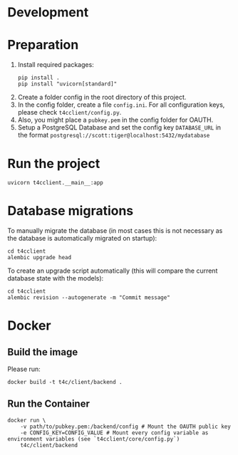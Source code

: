 # Development

Preparation
===============
1) Install required packages: 
    ```
    pip install .
    pip install "uvicorn[standard]"
    ```
1) Create a folder config in the root directory of this project.
1) In the config folder, create a file `config.ini`. For all configuration keys, please check `t4cclient/config.py`.
1) Also, you might place a `pubkey.pem` in the config folder for OAUTH.
1) Setup a PostgreSQL Database and set the config key `DATABASE_URL` in the format `postgresql://scott:tiger@localhost:5432/mydatabase`


Run the project
===============

```
uvicorn t4cclient.__main__:app
```

Database migrations
===============

To manually migrate the database (in most cases this is not necessary as the database is automatically migrated on startup): 
```
cd t4cclient
alembic upgrade head
```

To create an upgrade script automatically (this will compare the current database state with the models): 
```
cd t4cclient
alembic revision --autogenerate -m "Commit message"
```

# Docker

## Build the image

Please run: 
```
docker build -t t4c/client/backend .
```

## Run the Container

```
docker run \
    -v path/to/pubkey.pem:/backend/config # Mount the OAUTH public key
    -e CONFIG_KEY=CONFIG_VALUE # Mount every config variable as environment variables (see `t4cclient/core/config.py`)
    t4c/client/backend
```